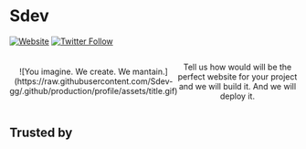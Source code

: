 # Sdev

[![Website](https://img.shields.io/website?label=sdev.gg&style=for-the-badge&url=https%3A%2F%2Fsdev.gg)](https://sdev.gg)
[![Twitter Follow](https://img.shields.io/twitter/follow/SdevGG?color=1DA1F2&logo=twitter&style=for-the-badge)](https://twitter.com/intent/follow?original_referer=https%3A%2F%2Fgithub.com%2FSdev-gg&screen_name=SdevGG)

<div style="display: flex; align-items: center; text-align: center;">
![You imagine. We create. We mantain.](https://raw.githubusercontent.com/Sdev-gg/.github/production/profile/assets/title.gif)

Tell us how would will be the perfect website for your project and we will build it. And we will deploy it.

</div>

## Trusted by

<div>
